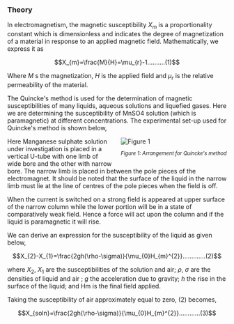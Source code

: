 ### Theory
In electromagnetism, the magnetic susceptibility $X_{m}$ is a proportionality constant which is dimensionless and indicates the degree of magnetization of a material in response to an applied magnetic field. Mathematically, we express it as

$$X_{m}=\frac{M}{H}=\mu_{r}-1..........(1)$$

Where $M$ s the magnetization, $H$ is the applied field and $\mu_{r}$ is the relative permeability of the material.

The Quincke's method is used for the determination of magnetic susceptibilities of many liquids, aqueous solutions and liquefied gases. Here we are determining the susceptibility of MnSO4 solution (which is paramagnetic) at different concentrations. The experimental set-up used for Quincke's method is shown below,

<div style="float: right; margin-left: 20px;">
  <img src="figure1.jpg" alt="Figure 1" style="max-width: 300px; height: auto;">
  <p style="text-align: center; font-size: smaller; font-style: italic;">Figure 1: Arrangement for Quincke's method</p>
</div>

Here Manganese sulphate solution under investigation is placed in a vertical U-tube with one limb of wide bore and the other with narrow bore. The narrow limb is placed in between the pole pieces of the electromagnet. It should be noted that the surface of the liquid in the narrow limb must lie at the line of centres of the pole pieces when the field is off.

When the current is switched on a strong field is appeared at upper surface of the narrow column while the lower portion will be in a state of comparatively weak field. Hence a force will act upon the column and if the liquid is paramagnetic it will rise.

We can derive an expression for the susceptibility of the liquid as given below,

$$X_{2}-X_{1}=\frac{2gh(\rho-\sigma)}{\mu_{0}H_{m}^{2}}.............(2)$$

where $X_{2}$, $X_{1}$ are the susceptibilities of the solution and air; $\rho$, $\sigma$ are the densities of  liquid and air ; $g$ the acceleration due to gravity; $h$ the rise in the surface of the liquid; and Hm is the final field applied.

Taking the susceptibility of air approximately equal to zero, (2) becomes,

$$X_{soln}=\frac{2gh(\rho-\sigma)}{\mu_{0}H_{m}^{2}}............(3)$$





